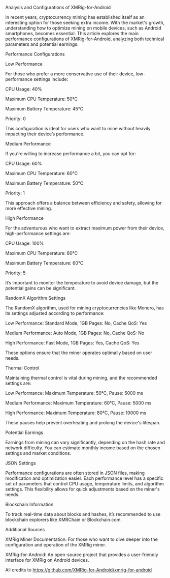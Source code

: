 Analysis and Configurations of XMRig-for-Android

In recent years, cryptocurrency mining has established itself as an interesting option for those seeking extra income. With the market's growth, understanding how to optimize mining on mobile devices, such as Android smartphones, becomes essential. This article explores the main performance configurations of XMRig-for-Android, analyzing both technical parameters and potential earnings.

Performance Configurations

Low Performance

For those who prefer a more conservative use of their device, low-performance settings include:

CPU Usage: 40%

Maximum CPU Temperature: 50°C

Maximum Battery Temperature: 45°C

Priority: 0


This configuration is ideal for users who want to mine without heavily impacting their device’s performance.

Medium Performance

If you're willing to increase performance a bit, you can opt for:

CPU Usage: 60%

Maximum CPU Temperature: 60°C

Maximum Battery Temperature: 50°C

Priority: 1


This approach offers a balance between efficiency and safety, allowing for more effective mining.

High Performance

For the adventurous who want to extract maximum power from their device, high-performance settings are:

CPU Usage: 100%

Maximum CPU Temperature: 80°C

Maximum Battery Temperature: 60°C

Priority: 5


It’s important to monitor the temperature to avoid device damage, but the potential gains can be significant.

RandomX Algorithm Settings

The RandomX algorithm, used for mining cryptocurrencies like Monero, has its settings adjusted according to performance:

Low Performance: Standard Mode, 1GB Pages: No, Cache QoS: Yes

Medium Performance: Auto Mode, 1GB Pages: No, Cache QoS: No

High Performance: Fast Mode, 1GB Pages: Yes, Cache QoS: Yes


These options ensure that the miner operates optimally based on user needs.

Thermal Control

Maintaining thermal control is vital during mining, and the recommended settings are:

Low Performance: Maximum Temperature: 50°C, Pause: 5000 ms

Medium Performance: Maximum Temperature: 60°C, Pause: 5000 ms

High Performance: Maximum Temperature: 80°C, Pause: 10000 ms


These pauses help prevent overheating and prolong the device's lifespan.

Potential Earnings

Earnings from mining can vary significantly, depending on the hash rate and network difficulty. You can estimate monthly income based on the chosen settings and market conditions.

JSON Settings

Performance configurations are often stored in JSON files, making modification and optimization easier. Each performance level has a specific set of parameters that control CPU usage, temperature limits, and algorithm settings. This flexibility allows for quick adjustments based on the miner's needs.

Blockchain Information

To track real-time data about blocks and hashes, it’s recommended to use blockchain explorers like XMRChain or Blockchain.com.

Additional Sources

XMRig Miner Documentation: For those who want to dive deeper into the configuration and operation of the XMRig miner.

XMRig-for-Android: An open-source project that provides a user-friendly interface for XMRig on Android devices.

All credits to https://github.com/XMRig-for-Android/xmrig-for-android
